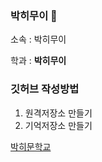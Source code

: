 ### 박히무이 👋
소속 : 박히무이

학과 : **박히무이**

### 깃허브 작성방법
1. 원격저장소 만들기
2. 기억저장소 만들기

[박히문학교](http://ync.ac.kr)



<!--
**G1S30K/G1S30K** is a ✨ _special_ ✨ repository because its `README.md` (this file) appears on your GitHub profile.

Here are some ideas to get you started:

- 🔭 I’m currently working on ...
- 🌱 I’m currently learning ...
- 👯 I’m looking to collaborate on ...
- 🤔 I’m looking for help with ...
- 💬 Ask me about ...
- 📫 How to reach me: ...
- 😄 Pronouns: ...
- ⚡ Fun fact: ...
-->
